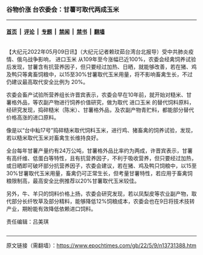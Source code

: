 ### 谷物价涨 台农委会：甘薯可取代两成玉米

---

#### [首页](../../../..?n13731388) &nbsp;|&nbsp; [评论](../../../../../epoch-comment?n13731388) &nbsp;|&nbsp; [专题](../../../../../epoch-special?n13731388) &nbsp;|&nbsp; [禁闻](../../../../../epoch-news?n13731388) &nbsp;|&nbsp; [禁书](../../../../../books?n13731388) &nbsp;|&nbsp; [翻墙](https://github.com/gfw-breaker/nogfw/blob/master/README.md?n13731388)


<div class="column" id="artbody" itemprop="articleBody">
 <!-- article content begin -->
 <p>
  【大纪元2022年05月09日讯】（大纪元记者赖玟茹台湾台北报导）受中共肺炎疫情、俄乌战争影响，
  <ok href="https://www.epochtimes.com/gb/tag/%E8%BF%9B%E5%8F%A3%E7%8E%89%E7%B1%B3.html">
   进口玉米
  </ok>
  从109年至今涨幅已近100%，农委会经禽饲养试验后发现，甘薯含有抗营养因子，但只要经过加热、日晒，就能够改善，若在猪、鸡及鸭只等禽畜饲粮中，以15至30%甘薯取代玉米用量，将不影响畜禽生长，不过仍建议最高取代安全比例为 20%。
 </p>
 <p>
  农委会畜产试验所营养组长许晋宾表示，农委会早在10年前，就开始对糙米、甘薯格外品，等农副产物进行饲养价值研究，做为取代
  <ok href="https://www.epochtimes.com/gb/tag/%E8%BF%9B%E5%8F%A3%E7%8E%89%E7%B1%B3.html">
   进口玉米
  </ok>
  的替代饲料原料，经研究发现，捣碎糙米（陈米）、甘薯格外品，及农副产物青贮料，都能部分替代价格高涨的进口原料。
 </p>
 <p>
  像是以“台中籼17号”捣碎糙米取代饲料玉米，进行鸡、猪畜禽的饲养试验，发现，若以糙米取代玉米对畜禽生长维持良好。
 </p>
 <p>
  全台每年甘薯产量约有24万公吨，甘薯格外品比率约为两成，许晋宾表示，甘薯有高纤维、低蛋白等特性，且有抗营养因子，不利于吸收营养，但只要经过加热，或日晒即可破坏部分抗营养因子，农委会建议，若在猪、鸡及鸭只饲粮中，以15至30%甘薯取代玉米用量，畜禽仍可正常生长，但考量甘薯特性，若应用于畜禽饲粮限制高，最高安全比例推荐以20%甘薯取代玉米较佳。
 </p>
 <p>
  另外，牛、羊只的饲料价格上扬，农委会研究发现，若以凤梨皮等农业副产物，取代部分长纤牧草及部分精料，能够降低12%饲粮成本，农委会也在9日将技术技转产业，期盼能有效降低依赖进口饲料。
 </p>
 <p>
  责任编辑：吕美琪
 </p>
 <!-- article content end -->
</div>


---

原文链接（需翻墙）：https://www.epochtimes.com/gb/22/5/9/n13731388.htm